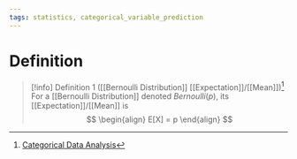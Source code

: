 ```yaml
---
tags: statistics, categorical_variable_prediction
---
```


# Definition

> [!info] Definition 1 ([[Bernoulli Distribution]] [[Expectation]]/[[Mean]])[^1]
> For a [[Bernoulli Distribution]] denoted $Bernoulli(p)$, its [[Expectation]]/[[Mean]] is
> $$
> \begin{align}
> E[X] = p
> \end{align}
> $$

[^1]: [Categorical Data Analysis](zotero://open-pdf/library/items/JZKRKD5L?page=23)